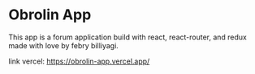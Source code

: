 # Obrolin App

This app is a forum application build with react, react-router, and redux made with love by febry billiyagi.

link vercel: https://obrolin-app.vercel.app/
